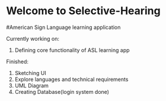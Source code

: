 # Welcome to Selective-Hearing
#American Sign Language learning application

Currently working on:
1.    Defining core functionality of ASL learning app


Finished:
1.    Sketching UI
2.    Explore languages and technical requirements
3.    UML Diagram
4.    Creating Database(login system done)
